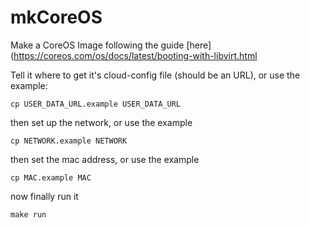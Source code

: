 # mkCoreOS
Make a CoreOS Image following the guide [here](https://coreos.com/os/docs/latest/booting-with-libvirt.html

Tell it where to get it's cloud-config file (should be an URL), or use the example:

```
cp USER_DATA_URL.example USER_DATA_URL
```

then set up the network, or use the example

```
cp NETWORK.example NETWORK
```

then set the mac address, or use the example

```
cp MAC.example MAC
```

now finally run it

```
make run
```
